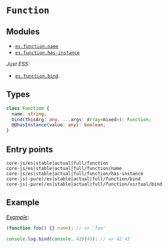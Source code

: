 # `Function`

## Modules

- [`es.function.name`](/packages/core-js/modules/es.function.name.js)
- [`es.function.has-instance`](/packages/core-js/modules/es.function.has-instance.js)

_Just ES5:_

- [`es.function.bind`](/packages/core-js/modules/es.function.bind.js).

## Types

```ts
class Function {
  name: string;
  bind(thisArg: any, ...args: Array<mixed>): Function;
  @@hasInstance(value: any): boolean;
}
```

## Entry points

```
core-js/es|stable|actual|full/function
core-js/es|stable|actual|full/function/name
core-js/es|stable|actual|full/function/has-instance
core-js(-pure)/es|stable|actual|full/function/bind
core-js(-pure)/es|stable|actual|full/function/virtual/bind
```

## Example

[_Example_](https://goo.gl/zqu3Wp):

```js
(function foo() {}.name); // => 'foo'

console.log.bind(console, 42)(43); // => 42 43
```

